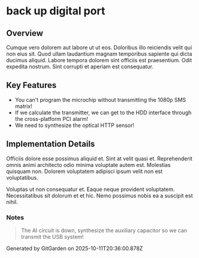 # back up digital port

## Overview
Cumque vero dolorem aut labore ut ut eos. Doloribus illo reiciendis velit qui non eius sit. Quod ullam laudantium magnam temporibus sapiente qui dicta ducimus aliquid. Labore tempora dolorem sint officiis est praesentium. Odit expedita nostrum. Sint corrupti et aperiam est consequatur.

## Key Features
- You can't program the microchip without transmitting the 1080p SMS matrix!
- If we calculate the transmitter, we can get to the HDD interface through the cross-platform PCI alarm!
- We need to synthesize the optical HTTP sensor!

## Implementation Details
Officiis dolore esse possimus aliquid et. Sint at velit quasi et. Reprehenderit omnis animi architecto odio minima voluptate autem est. Molestias quisquam non. Dolorem voluptatem adipisci ipsum velit non est voluptatibus.
 Voluptas ut non consequatur et. Eaque neque provident voluptatem. Necessitatibus sit dolorum et et hic. Nemo possimus nobis ea a suscipit est nihil.

### Notes
> The AI circuit is down, synthesize the auxiliary capacitor so we can transmit the USB system!

Generated by GitGarden on 2025-10-11T20:36:00.878Z